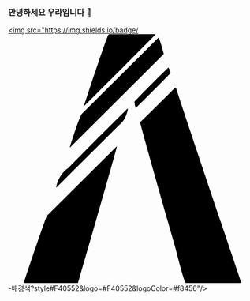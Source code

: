 ### 안녕하세요 우라입니다 🙌

<a href="버튼을 눌렀을 때 이동할 링크" target="_blank"><img src="https://img.shields.io/badge/<svg role="img" viewBox="0 0 24 24" xmlns="http://www.w3.org/2000/svg"><title>FiveM</title><path d="M22.4 24h-5.225c-.117 0-.455-1.127-1.026-3.375-1.982-6.909-3.124-10.946-3.417-12.12l3.37-3.325h.099c.454 1.42 2.554 7.676 6.299 18.768ZM12.342 7.084h-.048a3.382 3.385 0 0 1-.098-.492v-.098a102.619 102.715 0 0 1 3.272-3.275c.13.196.196.356.196.491v.05a140.694 140.826 0 0 1-3.322 3.324ZM5.994 10.9h-.05c.67-2.12 1.076-3.209 1.223-3.275L14.492.343c.08 0 .258.524.533 1.562zm1.37-4.014h-.05C8.813 2.342 9.612.048 9.71 0h4.495v.05a664.971 664.971 0 0 1-6.841 6.839Zm-2.69 7.874h-.05c.166-.798.554-1.418 1.174-1.855a312.918 313.213 0 0 1 5.71-5.717h.05c-.117.672-.375 1.175-.781 1.52zM1.598 24l-.098-.05c1.399-4.172 2.148-6.322 2.248-6.45l6.74-6.694v.05C10.232 11.88 8.974 16.263 6.73 24Z"/></svg>-배경색?style#F40552&logo=#F40552&logoColor=#f8456"/></a>
